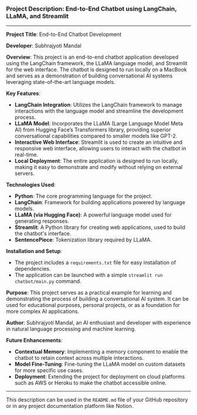 ### Project Description: End-to-End Chatbot using LangChain, LLaMA, and Streamlit

---

**Project Title**: End-to-End Chatbot Development

**Developer**: Subhrajyoti Mandal

**Overview**:
This project is an end-to-end chatbot application developed using the LangChain framework, the LLaMA language model, and Streamlit for the web interface. The chatbot is designed to run locally on a MacBook and serves as a demonstration of building conversational AI systems leveraging state-of-the-art language models.

**Key Features**:

- **LangChain Integration**: Utilizes the LangChain framework to manage interactions with the language model and streamline the development process.
- **LLaMA Model**: Incorporates the LLaMA (Large Language Model Meta AI) from Hugging Face’s Transformers library, providing superior conversational capabilities compared to smaller models like GPT-2.
- **Interactive Web Interface**: Streamlit is used to create an intuitive and responsive web interface, allowing users to interact with the chatbot in real-time.
- **Local Deployment**: The entire application is designed to run locally, making it easy to demonstrate and modify without relying on external servers.

**Technologies Used**:

- **Python**: The core programming language for the project.
- **LangChain**: Framework for building applications powered by language models.
- **LLaMA (via Hugging Face)**: A powerful language model used for generating responses.
- **Streamlit**: A Python library for creating web applications, used to build the chatbot's interface.
- **SentencePiece**: Tokenization library required by LLaMA.

**Installation and Setup**:

- The project includes a `requirements.txt` file for easy installation of dependencies.
- The application can be launched with a simple `streamlit run chatbot/main.py` command.

**Purpose**:
This project serves as a practical example for learning and demonstrating the process of building a conversational AI system. It can be used for educational purposes, personal projects, or as a foundation for more complex AI applications.

**Author**:
Subhrajyoti Mandal, an AI enthusiast and developer with experience in natural language processing and machine learning.

**Future Enhancements**:

- **Contextual Memory**: Implementing a memory component to enable the chatbot to retain context across multiple interactions.
- **Model Fine-Tuning**: Fine-tuning the LLaMA model on custom datasets for more specific use cases.
- **Deployment**: Extending the project for deployment on cloud platforms such as AWS or Heroku to make the chatbot accessible online.

---

This description can be used in the `README.md` file of your GitHub repository or in any project documentation platform like Notion.
